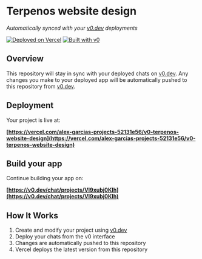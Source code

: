 # Terpenos website design

*Automatically synced with your [v0.dev](https://v0.dev) deployments*

[![Deployed on Vercel](https://img.shields.io/badge/Deployed%20on-Vercel-black?style=for-the-badge&logo=vercel)](https://vercel.com/alex-garcias-projects-52131e56/v0-terpenos-website-design)
[![Built with v0](https://img.shields.io/badge/Built%20with-v0.dev-black?style=for-the-badge)](https://v0.dev/chat/projects/Vl9xubj0Klh)

## Overview

This repository will stay in sync with your deployed chats on [v0.dev](https://v0.dev).
Any changes you make to your deployed app will be automatically pushed to this repository from [v0.dev](https://v0.dev).

## Deployment

Your project is live at:

**[https://vercel.com/alex-garcias-projects-52131e56/v0-terpenos-website-design](https://vercel.com/alex-garcias-projects-52131e56/v0-terpenos-website-design)**

## Build your app

Continue building your app on:

**[https://v0.dev/chat/projects/Vl9xubj0Klh](https://v0.dev/chat/projects/Vl9xubj0Klh)**

## How It Works

1. Create and modify your project using [v0.dev](https://v0.dev)
2. Deploy your chats from the v0 interface
3. Changes are automatically pushed to this repository
4. Vercel deploys the latest version from this repository